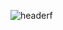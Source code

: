 ![header](https://capsule-render.vercel.app/api?type=Waving&color=6C0&height=400&section=header&text=10217유태희&fontSize=80&animation=fadeIn&fontColor=*0FF*)f